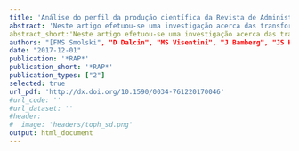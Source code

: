 ```yaml
---
title: 'Análise do perfil da produção científica da Revista de Administração Pública (RAP) no período 2003-16'
abstract: 'Neste artigo efetuou-se uma investigação acerca das transformações dos trabalhos publicados na Revista de Administração Pública (RAP) no período de 2003 a 2016, por meio da pesquisa bibliométrica. Como resultados principais, observou-se a consolidação do campo, com aumento no número de autores por artigo onde a maioria deles são masculinos, mas com elevação na participação de pesquisadoras mulheres, em um contexto onde a maior parte dos autores é de brasileiros provenientes de instituições públicas. Incrementaram-se trabalhos do tipo estudo de caso, de abordagem aplicada e com metodologia quantitativa, em comparação a trabalhos publicados nos anos de 1994 a 2002.'
abstract_short:'Neste artigo efetuou-se uma investigação acerca das transformações dos trabalhos publicados na Revista de Administração Pública (RAP) no período de 2003 a 2016.'
authors: "[FMS Smolski", "D Dalcin", "MS Visentini", "J Bamberg", "JS Kern"]
date: "2017-12-01"
publication: '*RAP*'
publication_short: '*RAP*'
publication_types: ["2"]
selected: true
url_pdf: 'http://dx.doi.org/10.1590/0034-761220170046'
#url_code: ''
#url_dataset: ''
#header:
#  image: 'headers/toph_sd.png'
output: html_document
---
```

